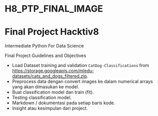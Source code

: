 # H8_PTP_FINAL_IMAGE

# Final Project Hacktiv8
Intermediate Python For Data Science


Final Project Guidelines and Objectives

- Load Dataset training and validation `CatDog-Classifications` from https://storage.googleapis.com/mledu-datasets/cats_and_dogs_filtered.zip.
- Preprocess data dengan convert images ke dalam numerical arrays yang akan dimasukan ke model.
- Buat classification model dan train (fit).
- Testing classification model.
- Markdown / dokumentasi pada setiap baris kode.
- Insight atau kesimpulan dari project.
